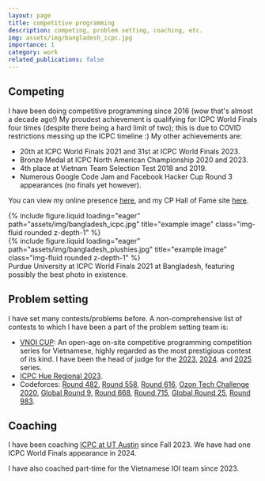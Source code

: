 ```yaml
---
layout: page
title: competitive programming
description: competing, problem setting, coaching, etc.
img: assets/img/bangladesh_icpc.jpg
importance: 1
category: work
related_publications: false
---
```


## Competing

I have been doing competitive programming since 2016 (wow that's almost a decade ago!) My proudest achievement is qualifying for ICPC World Finals four times (despite there being a hard limit of two); this is due to COVID restrictions messing up the ICPC timeline :) My other achievements are:

- 20th at ICPC World Finals 2021 and 31st at ICPC World Finals 2023.
- Bronze Medal at ICPC North American Championship 2020 and 2023.
- 4th place at Vietnam Team Selection Test 2018 and 2019.
- Numerous Google Code Jam and Facebook Hacker Cup Round 3 appearances (no finals yet however).

You can view my online presence [here](https://clist.by/coder/kuroni/), and my CP Hall of Fame site [here](https://cphof.org/profile/codeforces:Kuroni).

<div class="row">
    <div class="col-sm-7 mt-3 mt-md-0">
        {% include figure.liquid loading="eager" path="assets/img/bangladesh_icpc.jpg" title="example image" class="img-fluid rounded z-depth-1" %}
    </div>
    <div class="col-sm mt-3 mt-md-0">
        {% include figure.liquid loading="eager" path="assets/img/bangladesh_plushies.jpg" title="example image" class="img-fluid rounded z-depth-1" %}
    </div>
</div>
<div class="caption">
    Purdue University at ICPC World Finals 2021 at Bangladesh, featuring possibly the best photo in existence.
</div>

## Problem setting

I have set many contests/problems before. A non-comprehensive list of contests to which I have been a part of the problem setting team is:
- [VNOI CUP](https://codeforces.com/blog/entry/132008): An open-age on-site competitive programming competition series for Vietnamese, highly regarded as the most prestigious contest of its kind. I have been the head of judge for the [2023](https://oj.vnoi.info/contest/vnoicup23_final_mirror), [2024](https://oj.vnoi.info/contest/vnoicup24_final_mirror). and [2025](https://oj.vnoi.info/contest/vnoicup25_final_mirror) series.
- [ICPC Hue Regional 2023](https://icpcvn.github.io/2023/regional/scoreboard.html).
- Codeforces: [Round 482](https://codeforces.com/contest/979), [Round 558](https://codeforces.com/contest/1163), [Round 616](https://codeforces.com/contest/1290), [Ozon Tech Challenge 2020](https://codeforces.com/contest/1305), [Global Round 9](https://codeforces.com/contest/1375), [Round 668](https://codeforces.com/contest/1404), [Round 715](https://codeforces.com/contest/1508), [Global Round 25](https://codeforces.com/contest/1951), [Round 983](https://codeforces.com/contest/2032).

## Coaching

I have been coaching [ICPC at UT Austin](https://www.cs.utexas.edu/~utpc/ICPC.html) since Fall 2023. We have had one ICPC World Finals appearance in 2024.

I have also coached part-time for the Vietnamese IOI team since 2023.